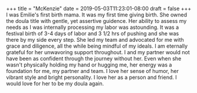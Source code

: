 +++
title = "McKenzie"
date = 2019-05-03T11:23:01-08:00
draft = false
+++
I was Emilie's first birth mama. It was my first time giving birth. She owned the doula title with gentle, yet assertive guidence. Her ability to assess my needs as I was internally processing my labor was astounding. It was a festival birth of 3-4 days of labor and 3 1/2 hrs of pushing and she was there by my side every step. She led my team and advocated for me with grace and diligence, all the while being mindful of my ideals. I am eternally grateful for her unwavoring support throughout. I and my partner would not have been as confident through the journey without her. Even when she wasn't physically holding my hand or hugging me, her energy was a foundation for me, my partner and team. I love her sense of humor, her vibrant style and bright personality. I love her as a person and friend. I would love for her to be my doula again.